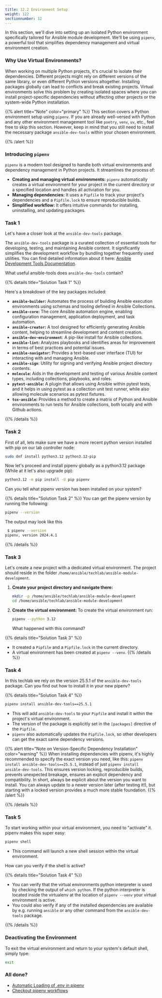 ```yaml
---
title: 12.2 Environment Setup
weight: 122
sectionnumber: 12
---
```


In this section, we'll dive into setting up an isolated Python environment specifically tailored for Ansible module
development.
We'll be using `pipenv`, a powerful tool that simplifies dependency management and virtual environment creation.

### Why Use Virtual Environments?

When working on multiple Python projects, it's crucial to isolate their dependencies.
Different projects might rely on different versions of the same library, or even different Python versions altogether.
Installing packages globally can lead to conflicts and break existing projects.
Virtual environments solve this problem by creating isolated spaces where you can install project-specific dependencies
without affecting other projects or the system-wide Python installation.

{{% alert title="Note" color="primary" %}}
This section covers a Python environment setup using `pipenv`. If you are already well-versed with Python and any other
environment management tool like `poetry`, `venv`, `uv`, etc., feel free to skip this section.
However, keep in mind that you still need to install the necessary package `ansible-dev-tools` within your
chosen environment.

{{% /alert %}}

### Introducing `pipenv`

`pipenv` is a modern tool designed to handle both virtual environments and dependency management in Python projects. It
streamlines the process of:

* **Creating and managing virtual environments:** `pipenv` automatically creates a virtual environment for your project
  in the current directory or a specified location and handles all activiation for you.
* **Managing dependencies:** It uses a `Pipfile` to track your project's dependencies and a `Pipfile.lock` to ensure
  reproducible builds.
* **Simplified workflow:** It offers intuitive commands for installing, uninstalling, and updating packages.

### Task 1

Let's have a closer look at the `ansible-dev-tools` package.

The `ansible-dev-tools` package is a curated collection of essential tools for developing, testing, and
maintaining Ansible content.
It significantly simplifies the development workflow by bundling together frequently used utilities.
You can find detailed information about it
here: [Ansible Development Tools Documentation](https://ansible.readthedocs.io/projects/dev-tools).

What useful ansible-tools does `ansible-dev-tools` contain?

{{% details title="Solution Task 1" %}}

Here's a breakdown of the key packages included:

* **`ansible-builder`:** Automates the process of building Ansible execution environments using schemas and tooling
  defined in Ansible Collections.
* **`ansible-core`:** The core Ansible automation engine, enabling configuration management, application deployment, and
  task automation.
* **`ansible-creator`:**  A tool designed for efficiently generating Ansible content, helping to streamline development
  and content creation.
* **`ansible-dev-environment`**: A pip-like install for Ansible collections.
* **`ansible-lint`:** Analyzes playbooks and identifies areas for improvement in terms of best practices and potential
  issues.
* **`ansible-navigator`:** Provides a text-based user interface (TUI) for interacting with and managing Ansible.
* **`ansible-sign`**: Utility for signing and verifying Ansible project directory contents.
* **`molecule`:**  Aids in the development and testing of various Ansible content types, including collections,
  playbooks, and roles.
* **`pytest-ansible`:**  A plugin that allows using Ansible within pytest tests, and it helps in using pytest as a
  collection unit test runner, while also allowing molecule scenarios as pytest fixtures.
* **`tox-ansible`:** Provides a method to create a matrix of Python and Ansible environments to run tests for Ansible
  collections, both locally and with Github actions.

{{% /details %}}

### Task 2
First of all, lets make sure we have a more recent python version installed with pip on our lab controller node:

```bash
sudo dnf install python3.12 python3.12-pip
```

Now let's proceed and install pipenv globally as a python3.12 package (While at it let's also upgrade pip):

```bash
python3.12 -m pip install -U pip pipenv
```

Can you tell what pipenv version has been installed on your system?

{{% details title="Solution Task 2" %}}
You can get the pipenv version by running the following:

```bash
pipenv --version
```

The output may look like this

```bash
 $ pipenv --version
pipenv, version 2024.4.1
```

{{% /details %}}

### Task 3

Let's create a new project with a dedicated virtual environment. The project should reside in the folder `/home/ansible/techlab/ansible-module-development`.

1. **Create your project directory and navigate there:**

   ```bash
   mkdir -p /home/ansible/techlab/ansible-module-development
   cd /home/ansible/techlab/ansible-module-development
   ```

2. **Create the virtual environment:**
   To create the virtual environment run:
   ```bash
   pipenv --python 3.12
   ```
   What happened with this command?

{{% details title="Solution Task 3" %}}

* It created a `Pipfile` and a `Pipfile.lock` in the current directory.
* A virtual environment has been created at `pipenv --venv`.
  {{% /details %}}

### Task 4

In this techlab we rely on the version 25.5.1 of the `ansible-dev-tools` package.
Can you find out how to install it in your new pipenv?

{{% details title="Solution Task 4" %}}

```bash
pipenv install ansible-dev-tools==25.5.1
```

* This will add `ansible-dev-tools` to your `Pipfile` and install it within the project's virtual environment.
* The version of the package is explicitly set in the `[packages]` directive of the `Pipfile`.
* `pipenv` also automatically updates the `Pipfile.lock`, so other developers can get the exact same dependency
  versions.

{{% alert title="Note on Version-Specific Dependency Installation" color="warning" %}}
When installing dependencies with pipenv, it's highly recommended to specify the exact version you need, like this:
`pipenv install ansible-dev-tools==25.5.1`, instead of just `pipenv install ansible-dev-tools`.
This ensures version locking, reproducible builds, prevents unexpected breakage, ensures an explicit dependency and
compatibility.
In short, always be explicit about the version you want to install.
You can always update to a newer version later (after testing it!), but starting with a locked version provides a much
more stable foundation.
{{% /alert %}}

{{% /details %}}

### Task 5

To start working within your virtual environment, you need to "activate" it. pipenv makes this super easy:

```bash
pipenv shell
```

* This command will launch a new shell session within the virtual environment.

How can you verify if the shell is active?

{{% details title="Solution Task 4" %}}

* You can verify that the virtual environments python interpreter is used by checking the output of `which python`. If
  the python interpreter is located inside the virtualenv at the location of `pipenv --venv` your virtual environment is
  active.
* You could also verify if any of the installed dependencies are available by e.g. running `ansible` or any other
  command from the `ansible-dev-tools` package.

{{% /details %}}

### Deactivating the Environment

To exit the virtual environment and return to your system's default shell, simply type:

```bash
exit
```

### All done?

* [Automatic Loading of .env in pipenv](https://pipenv.pypa.io/en/latest/shell.html#automatic-loading-of-env)
* [Checkout pipenv workflows](https://pipenv.pypa.io/en/latest/workflows.html#pipenv-workflows)
